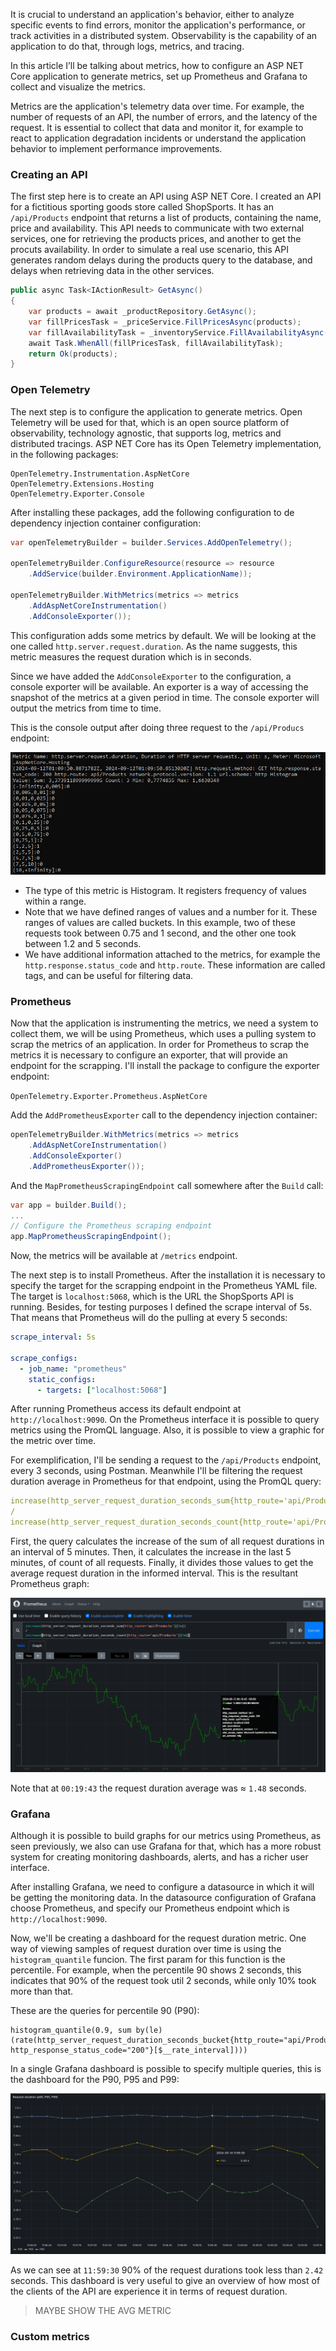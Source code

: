 It is crucial to understand an application's behavior, either to analyze specific events to find errors, monitor the application's performance, or track activities in a distributed system. Observability is the capability of an application to do that, through logs, metrics, and tracing.

In this article I’ll be talking about metrics, how to configure an ASP NET Core application to generate metrics, set up Prometheus and Grafana to collect and visualize the metrics.

Metrics are the application's telemetry data over time. For example, the number of requests of an API, the number of errors, and the latency of the request. It is essential to collect that data and monitor it, for example to react to application degradation incidents or understand the application behavior to implement performance improvements.

### Creating an API

The first step here is to create an API using ASP NET Core. I created an API for a fictitious sporting goods store called ShopSports. It has an `/api/Products` endpoint that returns a list of products, containing the name, price and availability. This API needs to communicate with two external services, one for retrieving the products prices, and another to get the procuts availability. In order to simulate a real use scenario, this API generates random delays during the products query to the database, and delays when retrieving data in the other services.

```csharp
public async Task<IActionResult> GetAsync()
{
    var products = await _productRepository.GetAsync();
    var fillPricesTask = _priceService.FillPricesAsync(products);
    var fillAvailabilityTask = _inventoryService.FillAvailabilityAsync(products);
    await Task.WhenAll(fillPricesTask, fillAvailabilityTask);
    return Ok(products);
}
```

### Open Telemetry

The next step is to configure the application to generate metrics. Open Telemetry will be used for that, which is an open source platform of observability, technology agnostic, that supports log, metrics and distributed tracings. ASP NET Core has its Open Telemetry implementation, in the following packages:

```
OpenTelemetry.Instrumentation.AspNetCore
OpenTelemetry.Extensions.Hosting
OpenTelemetry.Exporter.Console
```

After installing these packages, add the following configuration to de dependency injection container configuration:

```cs
var openTelemetryBuilder = builder.Services.AddOpenTelemetry();

openTelemetryBuilder.ConfigureResource(resource => resource
    .AddService(builder.Environment.ApplicationName));

openTelemetryBuilder.WithMetrics(metrics => metrics
    .AddAspNetCoreInstrumentation()
    .AddConsoleExporter());
```

This configuration adds some metrics  by default. We will be looking at the one called `http.server.request.duration`. As the name suggests, this metric measures the request duration which is in seconds.

Since we have added the ```AddConsoleExporter``` to the configuration, a console exporter will be available. An exporter is a way of accessing the snapshot of the metrics at a given period in time. The console exporter will output the metrics from time to time.

This is the console output after doing three request to the ```/api/Producs``` endpoint:

![](http-server-request-duration-console.png)

- The type of this metric is Histogram. It registers frequency of values within a range.
- Note that we have defined ranges of values and a number for it. These ranges of values are called buckets. In this example, two of these requests took between 0.75 and 1 second, and the other one took between 1.2 and 5 seconds.
- We have additional information attached to the metrics, for example the `http.response.status_code` and `http.route`. These information are called tags, and can be useful for filtering data.

### Prometheus

Now that the application is instrumenting the metrics, we need a system to collect them, we will be using Prometheus, which uses a pulling system to scrap the metrics of an application. In order for Prometheus to scrap the metrics it is necessary to configure an exporter, that will provide an endpoint for the scrapping. I'll install the package to configure the exporter endpoint:

`OpenTelemetry.Exporter.Prometheus.AspNetCore`

Add the `AddPrometheusExporter` call to the dependency injection container:


```cs
openTelemetryBuilder.WithMetrics(metrics => metrics
    .AddAspNetCoreInstrumentation()
    .AddConsoleExporter()
    .AddPrometheusExporter());
```

And the `MapPrometheusScrapingEndpoint` call somewhere after the `Build` call:

```cs
var app = builder.Build();
...
// Configure the Prometheus scraping endpoint
app.MapPrometheusScrapingEndpoint();
```

Now, the metrics will be available at `/metrics` endpoint.

The next step is to install Prometheus. After the installation it is necessary to specify the target for the scrapping endpoint in the Prometheus YAML file. The target is `localhost:5068`, which is the URL the ShopSports API is running. Besides, for testing purposes I defined the scrape interval of 5s. That means that Prometheus will do the pulling at every 5 seconds:

```yaml
scrape_interval: 5s

scrape_configs:
  - job_name: "prometheus"
    static_configs:
      - targets: ["localhost:5068"]
```

After running Prometheus access its default endpoint at `http://localhost:9090`. On the Prometheus interface it is possible to query metrics using the PromQL language. Also, it is possible to view a graphic for the metric over time.

For exemplification, I'll be sending a request to the `/api/Products` endpoint, every 3 seconds, using Postman. Meanwhile I'll be filtering the request duration average in Prometheus for that endpoint, using the PromQL query:

```yml
increase(http_server_request_duration_seconds_sum{http_route='api/Products'}[5m])
/
increase(http_server_request_duration_seconds_count{http_route='api/Products'}[5m])
```

First, the query calculates the increase of the sum of all request durations in an interval of 5 minutes. Then, it calculates the increase in the last 5 minutes, of count of all requests. Finally, it divides those values to get the average request duration in the informed interval. This is the resultant Prometheus graph:

![](http-server-request-duration-prometheus.png)

Note that at `00:19:43` the request duration average was ≈ `1.48` seconds.

### Grafana

Although it is possible to build graphs for our metrics using Prometheus, as seen previously, we also can use Grafana for that, which has a more robust system for creating monitoring dashboards, alerts, and has a richer user interface.

After installing Grafana, we need to configure a datasource in which it will be getting the monitoring data. In the datasource configuration of Grafana choose Prometheus, and specify our Prometheus endpoint which is `http://localhost:9090`.

Now, we'll be creating a dashboard for the request duration metric. One way of viewing samples of request duration over time is using the `histogram_quantile` funcion. The first param for this function is the percentile. For example, when the percentile 90 shows 2 seconds, this indicates that 90% of the request took util 2 seconds, while only 10% took more than that.

These are the queries for percentile 90 (P90):

```
histogram_quantile(0.9, sum by(le) (rate(http_server_request_duration_seconds_bucket{http_route="api/Products", http_response_status_code="200"}[$__rate_interval])))
```

In a single Grafana dashboard is possible to specify multiple queries, this is the dashboard for the P90, P95 and P99:

![](http-server-request-duration-grafana.png)

As we can see at `11:59:30` 90% of the request durations took less than `2.42` seconds. This dashboard is very useful to give an overview of how most of the clients of the API are experience it in terms of request duration.

> MAYBE SHOW THE AVG METRIC

### Custom metrics